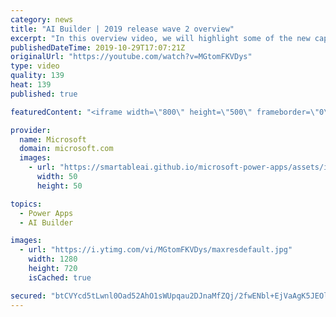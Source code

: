 ```yaml
---
category: news
title: "AI Builder | 2019 release wave 2 overview"
excerpt: "In this overview video, we will highlight some of the new capabilities included in the latest update to AI Builder within Power Apps that will help you plan and prepare for the upcoming updates with confidence.     Here are the capabilities covered:  • Building AI models  • Managing and sharing AI models"
publishedDateTime: 2019-10-29T17:07:21Z
originalUrl: "https://youtube.com/watch?v=MGtomFKVDys"
type: video
quality: 139
heat: 139
published: true

featuredContent: "<iframe width=\"800\" height=\"500\" frameborder=\"0\" src=\"https://www.youtube.com/embed/MGtomFKVDys\" allow=\"accelerometer; autoplay; encrypted-media; gyroscope; picture-in-picture\" allowfullscreen></iframe>"

provider:
  name: Microsoft
  domain: microsoft.com
  images:
    - url: "https://smartableai.github.io/microsoft-power-apps/assets/images/organizations/microsoft.com-50x50.jpg"
      width: 50
      height: 50

topics:
  - Power Apps
  - AI Builder

images:
  - url: "https://i.ytimg.com/vi/MGtomFKVDys/maxresdefault.jpg"
    width: 1280
    height: 720
    isCached: true

secured: "btCVYcd5tLwnl0Oad52AhO1sWUpqau2DJnaMfZQj/2fwENbl+EjVaAgK5JEOlOfjAHZnpt8/z1TWNaEPwSbofGLq/M8p2OY3RLfnvJw4XxMiGEox29pL/6LGPjBlG8MCLYwEDCxAKR6Gr59ffBM6RuaKhNfe8Y67/8ur4rKkkEwrLZ6g5oaiZBvHT087To7owCbunMFpkZJrGvpurTO0KfxqEnR8PctnRc/MbmMCQECjp7SvGuR07pDSDIUm72krEJM/QIFgY7Z1bT5r0YXbGwgARWndppksWhObkw11RgjmVoJRdQXD1fKXql7NgAID2qvJXk3kOk0Vz+FyhEKNHUmz4eODDEsCl7A+m7xejqHd5D9NhSuvJ9hpRBxGBCXiK91JXBfwMjVWRhk3eQaLCkouxsQZi8EoDmxcfav9OVReTUkcrc95U9oa0CjSaz57;5OWjJ29cfVeJWHBesneegg=="
---
```



